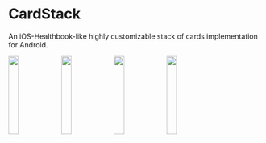 # CardStack
An iOS-Healthbook-like highly customizable stack of cards implementation for Android.

<img src="https://raw.githubusercontent.com/mutualmobile/CardStackUI/development/images/showcase/BasicDrag.gif?token=ABCt5uiVA9iKifP5YX9ta6nI_t0KsxVMks5Wsi0GwA%3D%3D" width="20%">
<img src="https://raw.githubusercontent.com/mutualmobile/CardStackUI/development/images/showcase/Card%20Click.gif?token=ABCt5vutFKLG17UfTjwuNP7Wch6_e0a5ks5Wsi1HwA%3D%3D" width="20%">
<img src="https://raw.githubusercontent.com/mutualmobile/CardStackUI/development/images/showcase/InitAnimation.gif?token=ABCt5nDOgbkCKYRVGUDcXdtNeHSt6_2Dks5Wsi2MwA%3D%3D" width="20%">
<img src="https://raw.githubusercontent.com/mutualmobile/CardStackUI/development/images/showcase/PrallaxDrag.gif?token=ABCt5t4-uywQ20Kw489R1_5AQ7GXdx07ks5Wsi2QwA%3D%3D" width="20%">